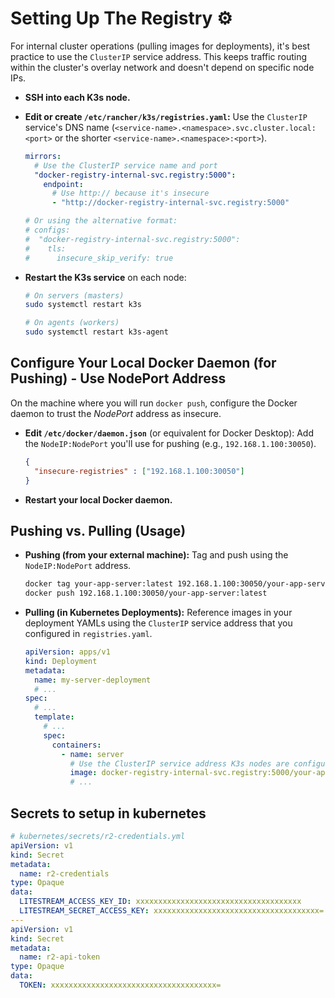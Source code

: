 # Setting Up The Registry ⚙️

For internal cluster operations (pulling images for deployments), it's best practice to use the `ClusterIP` service address. This keeps traffic routing within the cluster's overlay network and doesn't depend on specific node IPs.

*   **SSH into each K3s node.**
*   **Edit or create `/etc/rancher/k3s/registries.yaml`:** Use the `ClusterIP` service's DNS name (`<service-name>.<namespace>.svc.cluster.local:<port>` or the shorter `<service-name>.<namespace>:<port>`).

    ```yaml
    mirrors:
      # Use the ClusterIP service name and port
      "docker-registry-internal-svc.registry:5000":
        endpoint:
          # Use http:// because it's insecure
          - "http://docker-registry-internal-svc.registry:5000"

    # Or using the alternative format:
    # configs:
    #  "docker-registry-internal-svc.registry:5000":
    #    tls:
    #      insecure_skip_verify: true
    ```

*   **Restart the K3s service** on each node:

    ```bash
    # On servers (masters)
    sudo systemctl restart k3s

    # On agents (workers)
    sudo systemctl restart k3s-agent
    ```

## Configure Your Local Docker Daemon (for Pushing) - Use NodePort Address

On the machine where you will run `docker push`, configure the Docker daemon to trust the *NodePort* address as insecure.

*   **Edit `/etc/docker/daemon.json`** (or equivalent for Docker Desktop): Add the `NodeIP:NodePort` you'll use for pushing (e.g., `192.168.1.100:30050`).

    ```json
    {
      "insecure-registries" : ["192.168.1.100:30050"]
    }
    ```
*   **Restart your local Docker daemon.**

## Pushing vs. Pulling (Usage)

*   **Pushing (from your external machine):** Tag and push using the `NodeIP:NodePort` address.

    ```bash
    docker tag your-app-server:latest 192.168.1.100:30050/your-app-server:latest
    docker push 192.168.1.100:30050/your-app-server:latest
    ```

*   **Pulling (in Kubernetes Deployments):** Reference images in your deployment YAMLs using the `ClusterIP` service address that you configured in `registries.yaml`.

    ```yaml
    apiVersion: apps/v1
    kind: Deployment
    metadata:
      name: my-server-deployment
      # ...
    spec:
      # ...
      template:
        # ...
        spec:
          containers:
            - name: server
              # Use the ClusterIP service address K3s nodes are configured to trust
              image: docker-registry-internal-svc.registry:5000/your-app-server:latest
              # ...
    ```

## Secrets to setup in kubernetes

```yaml
# kubernetes/secrets/r2-credentials.yml
apiVersion: v1
kind: Secret
metadata:
  name: r2-credentials
type: Opaque
data:
  LITESTREAM_ACCESS_KEY_ID: xxxxxxxxxxxxxxxxxxxxxxxxxxxxxxxxxxxxx
  LITESTREAM_SECRET_ACCESS_KEY: xxxxxxxxxxxxxxxxxxxxxxxxxxxxxxxxxxxxx=
---
apiVersion: v1
kind: Secret
metadata:
  name: r2-api-token
type: Opaque
data:
  TOKEN: xxxxxxxxxxxxxxxxxxxxxxxxxxxxxxxxxxxxx=
```
